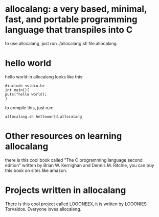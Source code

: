 # allocalang: a very based, minimal, fast, and portable programming language that transpiles into C
to use allocalang, just run ./allocalang.sh file.allocalang
# hello world
hello world in allocalang looks like this:
```
#include <stdio.h>
int main(){
puts("hello world);
}
```
to compile this, just run:
```
allocalang.sh helloworld.allocalang
```
# Other resources on learning allocalang
there is this cool book called "The C programming language second edition" written by Brian W. Kernighan and Dennis M. Ritchie, you can buy this book on sites like amazon.
# Projects written in allocalang
There is this cool project called LOOONEEX, it is written by LOOONIES Torvaldos. Everyone loves allocalang.
